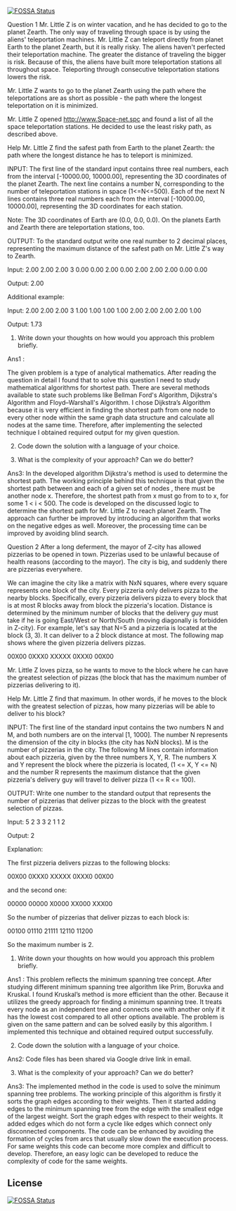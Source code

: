 [![FOSSA Status](https://app.fossa.io/api/projects/git%2Bgithub.com%2Ftahazafar123%2FPloy-AI.svg?type=shield)](https://app.fossa.io/projects/git%2Bgithub.com%2Ftahazafar123%2FPloy-AI?ref=badge_shield)

Question 1
Mr. Little Z is on winter vacation, and he has decided to go to the planet Zearth. The only way of traveling through space is by using the aliens' teleportation machines. Mr. Little Z can teleport directly from planet Earth to the planet Zearth, but it is really risky. The aliens haven't perfected their teleportation machine. The greater the distance of traveling the bigger is risk. Because of this, the aliens have built more teleportation stations all throughout space. Teleporting through consecutive teleportation stations lowers the risk.

Mr. Little Z wants to go to the planet Zearth using the path where the teleportations are as short as possible - the path where the longest teleportation on it is minimized.

Mr. Little Z opened http://www.Space-net.spc and found a list of all the space teleportation stations. He decided to use the least risky path, as described above.

Help Mr. Little Z find the safest path from Earth to the planet Zearth: the path where the longest distance he has to teleport is minimized.

INPUT:
The first line of the standard input contains three real numbers, each from the interval [-10000.00, 10000.00], representing the 3D coordinates of the planet Zearth. The next line contains a number N, corresponding to the number of teleportation stations in space (1<=N<=500). Each of the next N lines contains three real numbers each from the interval [-10000.00, 10000.00], representing the 3D coordinates for each station.

Note: The 3D coordinates of Earth are (0.0, 0.0, 0.0). On the planets Earth and Zearth there are teleportation stations, too.

OUTPUT:
To the standard output write one real number to 2 decimal places, representing the maximum distance of the safest path on Mr. Little Z's way to Zearth.

Input:
2.00 2.00 2.00
3
0.00 0.00 2.00
0.00 2.00 2.00
2.00 0.00 0.00

Output:
2.00

Additional example:

Input:
2.00 2.00 2.00
3
1.00 1.00 1.00
1.00 2.00 2.00
2.00 2.00 1.00

Output:
1.73

1. Write down your thoughts on how would you approach this problem briefly.

Ans1 :

The given problem is a type of analytical mathematics. After reading the question in detail I found that to solve this question I need to study mathematical algorithms for shortest path. There are several methods available to state such problems like Bellman Ford's Algorithm, Dijkstra's Algorithm and Floyd–Warshall's Algorithm. I chose Dijkstra’s Algorithm because it is very efficient in finding the shortest path from one node to every other node within the same graph data structure and calculate all nodes at the same time. Therefore, after implementing the selected technique I obtained required output for my given question. 

2. Code down the solution with a language of your choice.

3. What is the complexity of your approach? Can we do better?

Ans3: 
In the developed algorithm Dijkstra's method is used to determine the shortest path. The working principle behind this technique is that given the shortest path between and each of a given set of nodes  , there must be another node x. Therefore, the shortest path from x must go from to  to x, for some 1 < i < 500. The code is developed on the discussed logic to determine the shortest path for Mr. Little Z to reach planet Zearth. The approach can further be improved by introducing an algorithm that works on the negative edges as well. Moreover, the processing time can be improved by avoiding blind search. 

Question 2 
After a long deferment, the mayor of Z-city has allowed pizzerias to be opened in town. Pizzerias used to be unlawful because of health reasons (according to the mayor). The city is big, and suddenly there are pizzerias everywhere.

We can imagine the city like a matrix with NxN squares, where every square represents one block of the city. Every pizzeria only delivers pizza to the nearby blocks. Specifically, every pizzeria delivers pizza to every block that is at most R blocks away from block the pizzeria's location. Distance is determined by the minimum number of blocks that the delivery guy must take if he is going East/West or North/South (moving diagonally is forbidden in Z-city). For example, let's say that N=5 and a pizzeria is located at the block (3, 3). It can deliver to a 2 block distance at most. The following map shows where the given pizzeria delivers pizzas.

00X00 
0XXX0 
XXXXX 
0XXX0 
00X00

Mr. Little Z loves pizza, so he wants to move to the block where he can have the greatest selection of pizzas (the block that has the maximum number of pizzerias delivering to it).

Help Mr. Little Z find that maximum. In other words, if he moves to the block with the greatest selection of pizzas, how many pizzerias will be able to deliver to his block?

INPUT:
The first line of the standard input contains the two numbers N and M, and both numbers are on the interval [1, 1000]. The number N represents the dimension of the city in blocks (the city has NxN blocks). M is the number of pizzerias in the city. The following M lines contain information about each pizzeria, given by the three numbers X, Y, R. The numbers X and Y represent the block where the pizzeria is located, (1 <= X, Y <= N) and the number R represents the maximum distance that the given pizzeria's delivery guy will travel to deliver pizza (1 <= R <= 100).

OUTPUT:
Write one number to the standard output that represents the number of pizzerias that deliver pizzas to the block with the greatest selection of pizzas.

Input: 
5 2 
3 3 2 
1 1 2

Output: 
2

Explanation: 

The first pizzeria delivers pizzas to the following blocks: 

00X00 
0XXX0 
XXXXX 
0XXX0 
00X00

and the second one: 

00000 
00000 
X0000 
XX000 
XXX00

So the number of pizzerias that deliver pizzas to each block is: 

00100 
01110 
21111 
12110 
11200

So the maximum number is 2.

1. Write down your thoughts on how would you approach this problem briefly.

Ans1 : 
This problem reflects the minimum spanning tree concept. After studying different minimum spanning tree algorithm like Prim, Boruvka and Kruskal. I  found Kruskal’s method is more efficient than the other. Because it utilizes the greedy approach for finding a minimum spanning tree. It treats every node as an independent tree and connects one with another only if it has the lowest cost compared to all other options available. The problem is given on the same pattern and can be solved easily by this algorithm. I implemented this technique and obtained required output successfully. 

2. Code down the solution with a language of your choice.

Ans2:
	Code files has been shared via Google drive link in email.

3. What is the complexity of your approach? Can we do better?

Ans3:
The implemented method in the code is used to solve the minimum spanning tree problems. The working principle of this algorithm is firstly it sorts the graph edges according to their weights. Then it started adding edges to the minimum spanning tree from the edge with the smallest edge of the largest weight.  Sort the graph edges with respect to their weights. It added edges which do not form a cycle like edges which connect only disconnected components. The code can be enhanced by avoiding the formation of cycles from arcs that usually slow down the execution process. For same weights this code can become more complex and difficult to develop. Therefore, an easy logic can be developed to reduce the complexity of code for the same weights.  
 





## License
[![FOSSA Status](https://app.fossa.io/api/projects/git%2Bgithub.com%2Ftahazafar123%2FPloy-AI.svg?type=large)](https://app.fossa.io/projects/git%2Bgithub.com%2Ftahazafar123%2FPloy-AI?ref=badge_large)